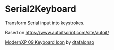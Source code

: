 # Serial2Keyboard

Transform Serial input into keystrokes.

Based on https://www.autoitscript.com/site/autoit/

[ModernXP 09 Keyboard Icon](http://www.iconarchive.com/show/modern-xp-icons-by-dtafalonso/ModernXP-09-Keyboard-icon.html) by [dtafalonso](http://dtafalonso.deviantart.com/)